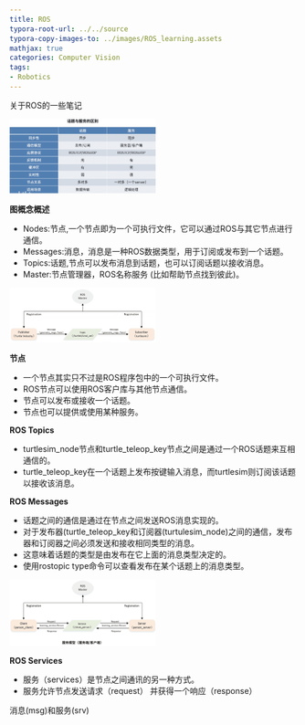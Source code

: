```yaml
---
title: ROS
typora-root-url: ../../source
typora-copy-images-to: ../images/ROS_learning.assets
mathjax: true
categories: Computer Vision
tags:
- Robotics
---
```


关于ROS的一些笔记

<img src="/images/ROS_learning.assets/image-20201105192111214.png" alt="image-20201105192111214" style="zoom: 25%;" />

**图概念概述**

- Nodes:节点,一个节点即为一个可执行文件，它可以通过ROS与其它节点进行通信。
- Messages:消息，消息是一种ROS数据类型，用于订阅或发布到一个话题。
- Topics:话题,节点可以发布消息到话题，也可以订阅话题以接收消息。
- Master:节点管理器，ROS名称服务 (比如帮助节点找到彼此)。

<img src="/images/ROS_learning.assets/image-20201105215222061.png" alt="image-20201105215222061" style="zoom:25%;" />

**节点**

- 一个节点其实只不过是ROS程序包中的一个可执行文件。
- ROS节点可以使用ROS客户库与其他节点通信。
- 节点可以发布或接收一个话题。
- 节点也可以提供或使用某种服务。

**ROS Topics**

- turtlesim_node节点和turtle_teleop_key节点之间是通过一个ROS话题来互相通信的。
- turtle_teleop_key在一个话题上发布按键输入消息，而turtlesim则订阅该话题以接收该消息。

**ROS Messages**

- 话题之间的通信是通过在节点之间发送ROS消息实现的。
- 对于发布器(turtle_teleop_key和订阅器(turtulesim_node)之间的通信，发布器和订阅器之间必须发送和接收相同类型的消息。
- 这意味着话题的类型是由发布在它上面的消息类型决定的。
- 使用rostopic type命令可以查看发布在某个话题上的消息类型。

<img src="/images/ROS_learning.assets/image-20201105215111887.png" alt="image-20201105215111887" style="zoom:25%;" />

**ROS Services**

- 服务（services）是节点之间通讯的另一种方式。
- 服务允许节点发送请求（request） 并获得一个响应（response）

消息(msg)和服务(srv)